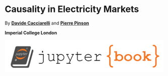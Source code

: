 # Causality in Electricity Markets

By [**Davide Cacciarelli**](https://sites.google.com/view/dcacciarelli) and [**Pierre Pinson**](https://pierrepinson.com/)

**Imperial College London**

<img src="logo.png" alt="cover photo" align="center" width="600px"/>